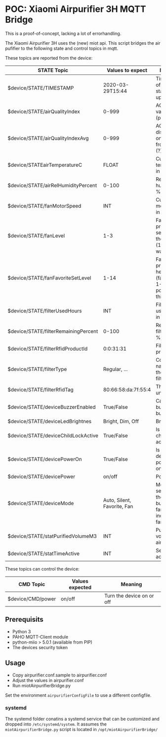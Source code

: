 # POC: Xiaomi Airpurifier 3H MQTT Bridge
This is a proof-of-concept, lacking a lot of errorhandling.

The Xiaomi Airpurifier 3H uses the (new) miot api.
This script bridges the air pufifier to the following state and control topics in mqtt.

These topics are reported from the device:

| STATE Topic                         | Values to expect             | Meaning                                                                    |
|-------------------------------------|------------------------------|----------------------------------------------------------------------------|
| $device/STATE/TIMESTAMP             | 2020-03-29T15:44             | Timestamp of the last state update                                         |
| $device/STATE/airQualityIndex       | 0-999                        | AQI current value (ppm2.5?)                                                |
| $device/STATE/airQualityIndexAvg    | 0-999                        | AQI as displayed on the frontpanel (?)                                     |
| $device/STATEairTemperatureC        | FLOAT                        | Current temperature in °C                                                  |
| $device/STATE/airRelHumidityPercent | 0-100                        | Relative humidity in %                                                     |
| $device/STATE/fanMotorSpeed         | INT                          | Current motorspeed in rpm                                                  |
| $device/STATE/fanLevel              | 1-3                          | Fanlevel preset as selected by the button (1,2,3 waves)                    |
| $device/STATE/fanFavoriteSetLevel   | 1-14                         | Fanlevel preset for heart-mode (fanLevels 1-3 are positions in this range) |
| $device/STATE/filterUsedHours       | INT                          | Filter-usage-time in hours                                                 |
| $device/STATE/filterRemainingPercent| 0-100                        | Remaining filter-live in %                                                 |
| $device/STATE/filterRfidProductId   | 0:0:31:31                    | Filter product-id                                                          |
| $device/STATE/filterType            | Regular, ...                 | Common name for the filtertype                                             |
| $device/STATE/filterRfidTag         | 80:66:58:da:7f:55:4          | The filters unique ID                                                      |
| $device/STATE/deviceBuzzerEnabled   | True/False                   | Can the buzzer buzz?                                                       |
| $device/STATE/deviceLedBrightnes    | Bright, Dim, Off             | Brightness...                                                              |
| $device/STATE/deviceChildLockActive | True/False                   | Is the childlock active?                                                   |
| $device/STATE/devicePowerOn         | True/False                   | Is the device powered on?                                                  |
| $device/STATE/devicePower           | on/off                       | Power...                                                                   |
| $device/STATE/deviceMode            | Auto, Silent, Favorite, Fan  | Mode as selcted by the front-button. (3 fanmodes indicated by fanLevel)    |
| $device/STATE/statPurifiedVolumeM3  | INT                          | Purified volume of air                                                     |
| $device/STATE/statTimeActive        | INT                          | Seconds active                                                             |



These topics can control the device:

| CMD Topic            | Values expected  | Meaning                       |
|----------------------|------------------|-------------------------------|
| $device/CMD/power    | on/off           | Turn the device on or off     |




## Prerequisits
- Python 3
- PAHO MQTT-Client module
- python-miio > 5.0.1 (available from PIP) 
- The devices security token

## Usage
- Copy airpurifier.conf.sample to airpurifier.conf
- Adjust the values in airpurifier.conf
- Run miotAirpurifierBridge.py

Set the environment `airpurifierConfigFile` to use a different configfile.

### systemd
The systemd folder conatins a systemd service that can be customized and dropped
into `/etc/systemd/system`. It assumes the `miotAirpurifierBridge.py` script is
located in `/opt/miotAirpurifierBridge/`
